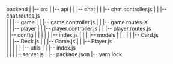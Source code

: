 backend
    |
    |-- src
    |   |-- api
    |   |     |-- chat
    |   |          |-- chat.controller.js
    |   |          |-- chat.routes.js      
    |   |     |-- game
    |   |          |-- game.controller.js
    |   |          |-- game.routes.js    
    |   |     |-- player
    |   |          |-- player.controller.js
    |   |          |-- player.routes.js    
    |   |-- config
    |   |     |
    |   |     |-- index.js
    |   |
    |   |-- models
    |   |     |
    |   |     |-- Card.js    
    |   |     |-- Deck.js
    |   |     |-- Game.js
    |   |     |-- Player.js       
    |   |
    |   |
    |   |-- utils
    |   |     |-- index.js    
    |   |
    |   |--server.js
    |
    |-- package.json
    |-- yarn.lock
        
    